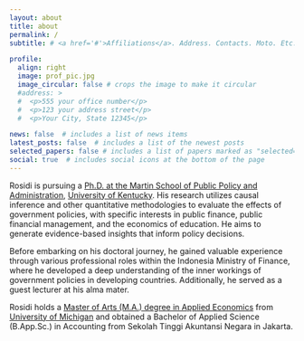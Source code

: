 ```yaml
---
layout: about
title: about
permalink: /
subtitle: # <a href='#'>Affiliations</a>. Address. Contacts. Moto. Etc.

profile:
  align: right
  image: prof_pic.jpg
  image_circular: false # crops the image to make it circular
  #address: >
  #  <p>555 your office number</p>
  #  <p>123 your address street</p>
  #  <p>Your City, State 12345</p>

news: false  # includes a list of news items
latest_posts: false  # includes a list of the newest posts
selected_papers: false # includes a list of papers marked as "selected={true}"
social: true  # includes social icons at the bottom of the page
---
```


Rosidi is pursuing a [Ph.D. at the Martin School of Public Policy and Administration](https://martin.uky.edu/academic-programs/phd), [University of Kentucky](https://www.uky.edu/). His research utilizes causal inference and other quantitative methodologies to evaluate the effects of government policies, with specific interests in public finance, public financial management, and the economics of education. He aims to generate evidence-based insights that inform policy decisions.

Before embarking on his doctoral journey, he gained valuable experience through various professional roles within the Indonesia Ministry of Finance, where he developed a deep understanding of the inner workings of government policies in developing countries. Additionally, he served as a guest lecturer at his alma mater.

Rosidi holds a [Master of Arts (M.A.) degree in Applied Economics](https://lsa.umich.edu/econ/mae.html) from [University of Michigan](https://umich.edu/) and obtained a Bachelor of Applied Science (B.App.Sc.) in Accounting from Sekolah Tinggi Akuntansi Negara in Jakarta.

